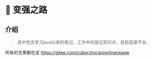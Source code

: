# 📙 变强之路
## 介绍

> 其中包含学习java以来的笔记，工作中的易忘知识点，目前目录不全。
   
 所有的文章都在这
 https://gitee.com/cuberzhx/grow/tree/page
